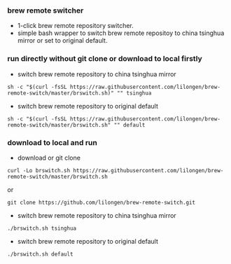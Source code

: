 ### brew remote switcher
- 1-click brew remote repository switcher.
- simple bash wrapper to switch brew remote repositoy to china tsinghua mirror or set to original default.

### run directly without git clone or download to local firstly
- switch brew remote repository to china tsinghua mirror
```shell
sh -c "$(curl -fsSL https://raw.githubusercontent.com/lilongen/brew-remote-switch/master/brswitch.sh)" "" tsinghua
```
- switch brew remote repository to original default
```shell
sh -c "$(curl -fsSL https://raw.githubusercontent.com/lilongen/brew-remote-switch/master/brswitch.sh" "" default
```

### download to local and run
- download or git clone
```shell
curl -Lo brswitch.sh https://raw.githubusercontent.com/lilongen/brew-remote-switch/master/brswitch.sh
```
or
```shell
git clone https://github.com/lilongen/brew-remote-switch.git
```
- switch brew remote repository to china tsinghua mirror
```shell
./brswitch.sh tsinghua
```
- switch brew remote repository to original default
```shell
./brswitch.sh default
```
